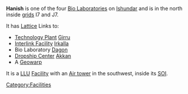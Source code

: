 **Hanish** is one of the four [Bio
Laboratories](Bio_Laboratory.md) on
[Ishundar](Ishundar.md) and is in the north inside
[grids](grid.md) I7 and J7.

It has [Lattice](Lattice.md) Links to:

- [Technology Plant](Technology_Plant.md)
  [Girru](Girru.md)
- [Interlink Facility](Interlink.md)
  [Irkalla](Irkalla.md)
- Bio Laboratory [Dagon](Dagon.md)
- [Dropship Center](Dropship_Center.md)
  [Akkan](Akkan.md)
- A [Geowarp](Geowarp.md)

It is a [LLU](Lattice_Logic_Unit.md) [Facility](Facilities.md) with an
[Air tower](Air_tower.md) in the southwest, inside its
[SOI](Sphere_of_Influence.md).

[Category:Facilities](Category:Facilities.md)
